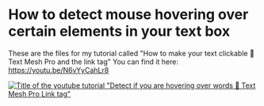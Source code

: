 # How to detect mouse hovering over certain elements in your text box
These are the files for my tutorial called "How to make your text clickable 💛 Text Mesh Pro and the link tag"
You can find it here: https://youtu.be/N6vYyCahLr8

[![Title of the youtube tutorial "Detect if you are hovering over words 💛 Text Mesh Pro Link tag"](https://img.youtube.com/vi/LNwYgN47qqk/0.jpg)](https://www.youtube.com/watch?v=LNwYgN47qqk)
